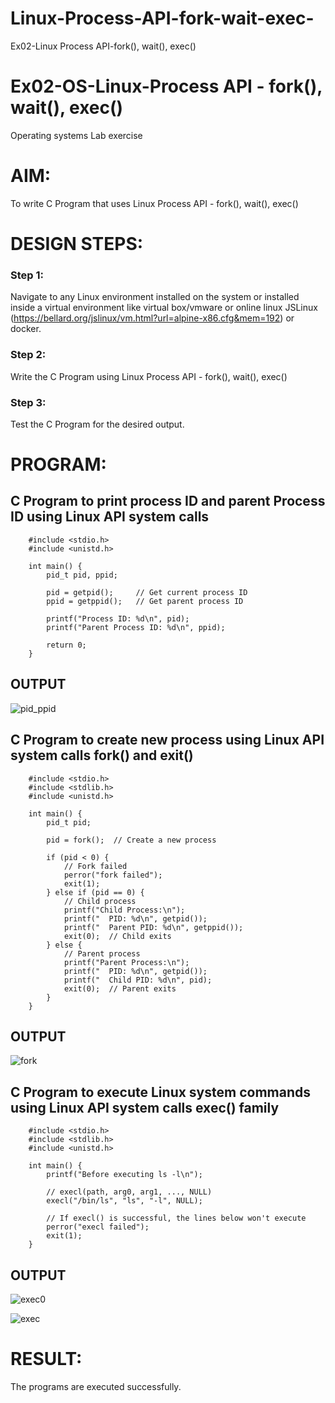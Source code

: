 # Linux-Process-API-fork-wait-exec-
Ex02-Linux Process API-fork(), wait(), exec()
# Ex02-OS-Linux-Process API - fork(), wait(), exec()
Operating systems Lab exercise


# AIM:
To write C Program that uses Linux Process API - fork(), wait(), exec()

# DESIGN STEPS:

### Step 1:

Navigate to any Linux environment installed on the system or installed inside a virtual environment like virtual box/vmware or online linux JSLinux (https://bellard.org/jslinux/vm.html?url=alpine-x86.cfg&mem=192) or docker.

### Step 2:

Write the C Program using Linux Process API - fork(), wait(), exec()

### Step 3:

Test the C Program for the desired output. 

# PROGRAM:

## C Program to print process ID and parent Process ID using Linux API system calls




        #include <stdio.h>
        #include <unistd.h>

        int main() {
            pid_t pid, ppid;

            pid = getpid();     // Get current process ID
            ppid = getppid();   // Get parent process ID

            printf("Process ID: %d\n", pid);
            printf("Parent Process ID: %d\n", ppid);

            return 0;
        }












## OUTPUT


![pid_ppid](https://github.com/user-attachments/assets/ba76ad05-b151-4305-9308-a35ef0856cdc)











## C Program to create new process using Linux API system calls fork() and exit()




        #include <stdio.h>
        #include <stdlib.h>
        #include <unistd.h>

        int main() {
            pid_t pid;

            pid = fork();  // Create a new process

            if (pid < 0) {
                // Fork failed
                perror("fork failed");
                exit(1);
            } else if (pid == 0) {
                // Child process
                printf("Child Process:\n");
                printf("  PID: %d\n", getpid());
                printf("  Parent PID: %d\n", getppid());
                exit(0);  // Child exits
            } else {
                // Parent process
                printf("Parent Process:\n");
                printf("  PID: %d\n", getpid());
                printf("  Child PID: %d\n", pid);
                exit(0);  // Parent exits
            }
        }









## OUTPUT


![fork](https://github.com/user-attachments/assets/f8a94a97-cc5a-4b82-80c0-1262af8433be)





## C Program to execute Linux system commands using Linux API system calls exec() family





        #include <stdio.h>
        #include <stdlib.h>
        #include <unistd.h>

        int main() {
            printf("Before executing ls -l\n");

            // execl(path, arg0, arg1, ..., NULL)
            execl("/bin/ls", "ls", "-l", NULL);

            // If execl() is successful, the lines below won't execute
            perror("execl failed");
            exit(1);
        }





















## OUTPUT




![exec0](https://github.com/user-attachments/assets/5cb45c44-a7a7-4d66-843c-bcf1a080c71a)



![exec](https://github.com/user-attachments/assets/48134a6c-5800-44e7-8462-287fcf472933)









# RESULT:
The programs are executed successfully.
